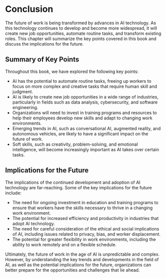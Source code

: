 # Conclusion

The future of work is being transformed by advances in AI technology. As this technology continues to develop and become more widespread, it will create new job opportunities, automate routine tasks, and transform existing roles. This chapter will summarize the key points covered in this book and discuss the implications for the future.

Summary of Key Points
---------------------

Throughout this book, we have explored the following key points:

* AI has the potential to automate routine tasks, freeing up workers to focus on more complex and creative tasks that require human skill and judgment.
* AI is likely to create new job opportunities in a wide range of industries, particularly in fields such as data analysis, cybersecurity, and software engineering.
* Organizations will need to invest in training programs and resources to help their employees develop new skills and adapt to changing work environments.
* Emerging trends in AI, such as conversational AI, augmented reality, and autonomous vehicles, are likely to have a significant impact on the future of work.
* Soft skills, such as creativity, problem-solving, and emotional intelligence, will become increasingly important as AI takes over certain tasks.

Implications for the Future
---------------------------

The implications of the continued development and adoption of AI technology are far-reaching. Some of the key implications for the future include:

* The need for ongoing investment in education and training programs to ensure that workers have the skills necessary to thrive in a changing work environment.
* The potential for increased efficiency and productivity in industries that adopt AI technology.
* The need for careful consideration of the ethical and social implications of AI, including issues related to privacy, bias, and worker displacement.
* The potential for greater flexibility in work environments, including the ability to work remotely and on a flexible schedule.

Ultimately, the future of work in the age of AI is unpredictable and complex. However, by understanding the key trends and developments in the field of AI, as well as the potential implications for the future, organizations can better prepare for the opportunities and challenges that lie ahead.